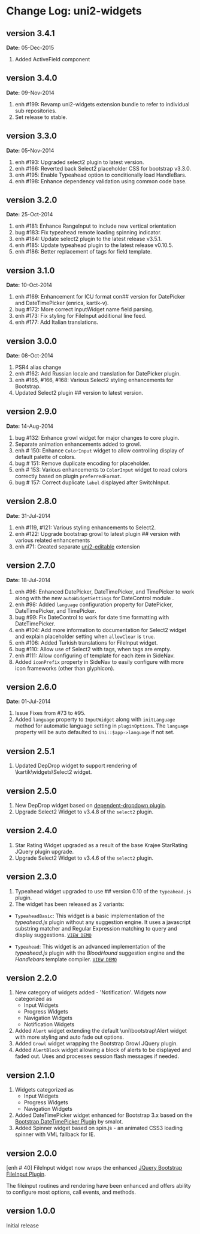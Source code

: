 Change Log: uni2-widgets
========================

## version 3.4.1

**Date:** 05-Dec-2015

1. Added ActiveField component

## version 3.4.0

**Date:** 09-Nov-2014

1. enh #199: Revamp uni2-widgets extension bundle to refer to individual sub repositories.
2. Set release to stable.

## version 3.3.0

**Date:** 05-Nov-2014

1. enh #193: Upgraded select2 plugin to latest version.
2. enh #166: Reverted back Select2 placeholder CSS for bootstrap v3.3.0.
3. enh #195: Enable Typeahead option to conditionally load HandleBars.
4. enh #198: Enhance dependency validation using common code base.

## version 3.2.0

**Date:** 25-Oct-2014

1. enh #181: Enhance RangeInput to include new vertical orientation
2. bug #183: Fix typeahead remote loading spinning indicator.
3. enh #184: Update select2 plugin to the latest release v3.5.1.
4. enh #185: Update typeahead plugin to the latest release v0.10.5.
4. enh #186: Better replacement of tags for field template.

## version 3.1.0

**Date:** 10-Oct-2014

1. enh #169: Enhancement for ICU format con## version for DatePicker and DateTimePicker (enrica, kartik-v).
2. bug #172: More correct InputWidget name field parsing.
3. enh #173: Fix styling for FileInput additional line feed.
4. enh #177: Add Italian translations.

## version 3.0.0

**Date:** 08-Oct-2014

1. PSR4 alias change
2. enh #162: Add Russian locale and translation for DatePicker plugin.
3. enh #165, #166, #168: Various Select2 styling enhancements for Bootstrap.
4. Updated Select2 plugin ## version to latest version.

## version 2.9.0

**Date:** 14-Aug-2014

1. bug #132: Enhance growl widget for major changes to core plugin.
2. Separate animation enhancements added to growl.
3. enh # 150: Enhance `ColorInput` widget to allow controlling display of default palette of colors.
4. bug # 151: Remove duplicate encoding for placeholder.
5. enh # 153: Various enhancements to `ColorInput` widget to read colors correctly based on plugin `preferredFormat`.
6. bug # 157: Correct duplicate `label` displayed after SwitchInput.


## version 2.8.0

**Date:** 31-Jul-2014

1. enh #119, #121: Various styling enhancements to Select2.
2. enh #122: Upgrade bootstrap growl to latest plugin ## version with various related enhancements
3. enh #71: Created separate [uni2-editable](https://github.com/kartik-v/uni2-editable) extension

## version 2.7.0

**Date:** 18-Jul-2014

1. enh #96: Enhanced DatePicker, DateTimePicker, and TimePicker to work along with the new `autoWidgetSettings` for DateControl module .
2. enh #98: Added `language` configuration property for  DatePicker, DateTimePicker, and TimePicker.
3. bug #99: Fix DateControl to work for date time formatting with DateTimePicker. 
4. enh #104: Add more information to documentation for Select2 widget and explain placeholder setting when `allowClear` is `true`. 
5. enh #106: Added Turkish translations for FileInput widget.
6. bug #110: Allow use of Select2 with tags, when tags are empty.
7. enh #111: Allow configuring of template for each item in SideNav.
8. Added `iconPrefix` property in SideNav to easily configure with more icon frameworks (other than glyphicon).

## version 2.6.0

**Date:** 01-Jul-2014

1. Issue Fixes from #73 to #95.
2. Added `language` property to `InputWidget` along with `initLanguage` method for automatic language setting in `pluginOptions`.
   The `language` property will be auto defaulted to `Uni::$app->language` if not set.

## version 2.5.1

1. Updated DepDrop widget to support rendering of \kartik\widgets\Select2 widget.

## version 2.5.0

1. New DepDrop widget based on [dependent-dropdown plugin](http://plugins.krajee.com/dependent-dropdown).
2. Upgrade Select2 Widget to v3.4.8 of the `select2` plugin.

## version 2.4.0

1. Star Rating Widget upgraded as a result of the base Krajee StarRating JQuery plugin upgrade.
2. Upgrade Select2 Widget to v3.4.6 of the `select2` plugin.

## version 2.3.0


1. Typeahead widget upgraded to use ## version 0.10 of the `typeahead.js` plugin.
2. The widget has been released as 2 variants:

- `TypeaheadBasic`: This widget is a basic implementation of the *typeahead.js* plugin without any suggestion engine. 
  It uses a javascript substring matcher and Regular Expression matching to query and display suggestions. 
  [```VIEW DEMO```](http://demos.krajee.com/widget-details/typeahead-basic)
  
- `Typeahead`: This widget is an advanced implementation of the *typeahead.js* plugin with the *BloodHound* suggestion
   engine and the *Handlebars* template compiler.
  [```VIEW DEMO```](http://demos.krajee.com/widget-details/typeahead)

## version 2.2.0


1. New category of widgets added - 'Notification'. Widgets now categorized as
   - Input Widgets
   - Progress Widgets
   - Navigation Widgets
   - Notification Widgets
2. Added `Alert` widget extending the default \uni\bootstrap\Alert widget with more styling and auto fade out options.
3. Added `Growl` widget wrapping the Bootstrap Growl JQuery plugin.
4. Added `AlertBlock` widget allowing a block of alerts to be displayed and faded out. Uses and processes session flash messages if needed.

## version 2.1.0


1. Widgets categorized as
   - Input Widgets
   - Progress Widgets
   - Navigation Widgets
2. Added DateTimePicker widget enhanced for Bootstrap 3.x based on the [Bootstrap DateTimePicker Plugin](http://www.malot.fr/bootstrap-datetimepicker/) by smalot.
3. Added Spinner widget based on spin.js - an animated CSS3 loading spinner with VML fallback for IE.
  
## version 2.0.0

[enh # 40] FileInput widget now wraps the enhanced [JQuery Bootstrap FileInput Plugin](http://github.com/kartik-v/bootstrap-fileinput). 

The fileinput routines and rendering have been enhanced and offers ability to configure most options, call events, and methods.

## version 1.0.0

Initial release